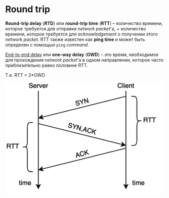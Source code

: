 # Round trip

**Round-trip delay** (**RTD**) или **round-trip time** (**RTT**) – количество времени, которое требуется для отправки *network packet*'а, + количество времени, которое требуется для *acknowledgement* о получении этого *network packet*.  RTT также известен как **ping time** и может быть определен с помощью `ping` *command*.

[End-to-end delay](https://en.wikipedia.org/wiki/End-to-end_delay) или **one-way delay** (**OWD**) – это время, необходимое для прохождения *network packet*'а в одном направлении, которое часто приблизительно равно половине RTT.

Т.е. RTT = 2*OWD

![Measuring round-trip time (RTT) in a three-way handshake of the Transmission Control Protocol (TCP). ](img/Round-trip-time.png)